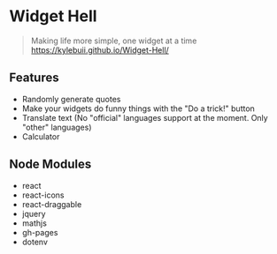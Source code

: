 # Widget Hell
> Making life more simple, one widget at a time
> https://kylebuii.github.io/Widget-Hell/

## Features
- Randomly generate quotes
- Make your widgets do funny things with the "Do a trick!" button
- Translate text (No "official" languages support at the moment. Only "other" languages)
- Calculator

## Node Modules
- react
- react-icons
- react-draggable
- jquery
- mathjs
- gh-pages
- dotenv